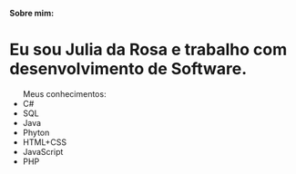<strong>Sobre mim:</strong><br>
<h1>Eu sou <strong>Julia da Rosa</strong> e trabalho com desenvolvimento de Software.</h1>
  
  <ul>Meus conhecimentos:
  <li>C#</li>
  <li>SQL</li>
  <li>Java</li>
  <li>Phyton</li>
  <li>HTML+CSS</li>
  <li>JavaScript</li>
  <li>PHP</li>
  </ul> 
